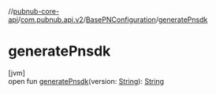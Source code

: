 //[pubnub-core-api](../../../index.md)/[com.pubnub.api.v2](../index.md)/[BasePNConfiguration](index.md)/[generatePnsdk](generate-pnsdk.md)

# generatePnsdk

[jvm]\
open fun [generatePnsdk](generate-pnsdk.md)(version: [String](https://kotlinlang.org/api/latest/jvm/stdlib/kotlin/-string/index.html)): [String](https://kotlinlang.org/api/latest/jvm/stdlib/kotlin/-string/index.html)
